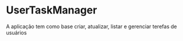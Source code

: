 # UserTaskManager
A aplicação tem como base criar, atualizar, listar e gerenciar terefas de usuários
